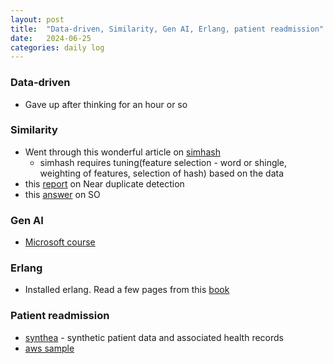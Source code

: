 ```yaml
---
layout: post
title:  "Data-driven, Similarity, Gen AI, Erlang, patient readmission"
date:   2024-06-25
categories: daily log
---
```


### Data-driven
- Gave up after thinking for an hour or so

### Similarity
- Went through this wonderful article on [simhash](https://ferd.ca/simhashing-hopefully-made-simple.html)
    - simhash requires tuning(feature selection - word or shingle, weighting of features, selection of hash) based on the data
- this [report](https://github.com/sumonbis/NearDuplicateDetection/blob/master/Report.pdf) on Near duplicate detection
- this [answer](https://stackoverflow.com/a/12967538/5597718) on SO 

### Gen AI
- [Microsoft course](https://github.com/microsoft/generative-ai-for-beginners)

### Erlang
- Installed erlang. Read a few pages from this [book](https://learnyousomeerlang.com/content)

### Patient readmission
- [synthea](https://github.com/synthetichealth/synthea) - synthetic patient data and associated health records
- [aws sample](https://github.com/aws-samples/aws-ml-readmission-prediction)
